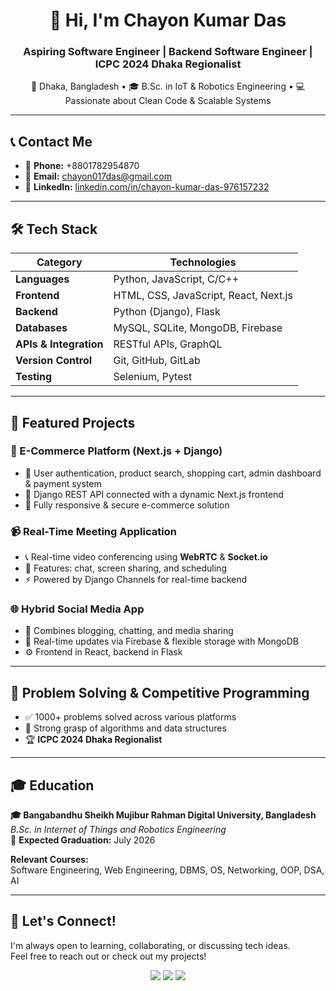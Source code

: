 <h1 align="center">👋 Hi, I'm Chayon Kumar Das</h1>
<h3 align="center">Aspiring Software Engineer | Backend Software Engineer | ICPC 2024 Dhaka Regionalist</h3>

<p align="center">
  📍 Dhaka, Bangladesh • 🎓 B.Sc. in IoT & Robotics Engineering • 💻 Passionate about Clean Code & Scalable Systems
</p>

---

## 📞 Contact Me

- 📱 **Phone:** +8801782954870  
- 📧 **Email:** [chayon017das@gmail.com](mailto:chayon017das@gmail.com)  
- 🔗 **LinkedIn:** [linkedin.com/in/chayon-kumar-das-976157232](https://www.linkedin.com/in/chayon-kumar-das-976157232)  

---

## 🛠️ Tech Stack

| Category            | Technologies                                                                 |
|---------------------|------------------------------------------------------------------------------|
| **Languages**        | Python, JavaScript, C/C++                                                    |
| **Frontend**         | HTML, CSS, JavaScript, React, Next.js                                        |
| **Backend**          | Python (Django), Flask                                                       |
| **Databases**        | MySQL, SQLite, MongoDB, Firebase                                             |
| **APIs & Integration** | RESTful APIs, GraphQL                                                     |
| **Version Control**  | Git, GitHub, GitLab                                                          |
| **Testing**          | Selenium, Pytest                                                             |

---

## 🚀 Featured Projects

### 🛒 E-Commerce Platform (Next.js + Django)
- 🔐 User authentication, product search, shopping cart, admin dashboard & payment system  
- 🔗 Django REST API connected with a dynamic Next.js frontend  
- 📱 Fully responsive & secure e-commerce solution

### 📹 Real-Time Meeting Application
- 📞 Real-time video conferencing using **WebRTC** & **Socket.io**  
- 💬 Features: chat, screen sharing, and scheduling  
- ⚡ Powered by Django Channels for real-time backend

### 🌐 Hybrid Social Media App
- 📰 Combines blogging, chatting, and media sharing  
- 🔄 Real-time updates via Firebase & flexible storage with MongoDB  
- ⚙️ Frontend in React, backend in Flask

---

## 🧠 Problem Solving & Competitive Programming

- ✅ 1000+ problems solved across various platforms  
- 🧮 Strong grasp of algorithms and data structures  
- 🏆 **ICPC 2024 Dhaka Regionalist**

---

## 🎓 Education

**🎓 Bangabandhu Sheikh Mujibur Rahman Digital University, Bangladesh**  
_B.Sc. in Internet of Things and Robotics Engineering_  
📅 **Expected Graduation:** July 2026

**Relevant Courses:**  
Software Engineering, Web Engineering, DBMS, OS, Networking, OOP, DSA, AI

---

## 🌟 Let's Connect!

I'm always open to learning, collaborating, or discussing tech ideas.  
Feel free to reach out or check out my projects!

<p align="center">
  <a href="mailto:chayon017das@gmail.com"><img src="https://img.shields.io/badge/email-%23D14836.svg?&style=for-the-badge&logo=gmail&logoColor=white"/></a>
  <a href="https://www.linkedin.com/in/chayon-kumar-das-976157232"><img src="https://img.shields.io/badge/linkedin-%230077B5.svg?&style=for-the-badge&logo=linkedin&logoColor=white"/></a>
  <a href="https://github.com/your-username"><img src="https://img.shields.io/badge/github-%23121011.svg?&style=for-the-badge&logo=github&logoColor=white"/></a>
</p>

